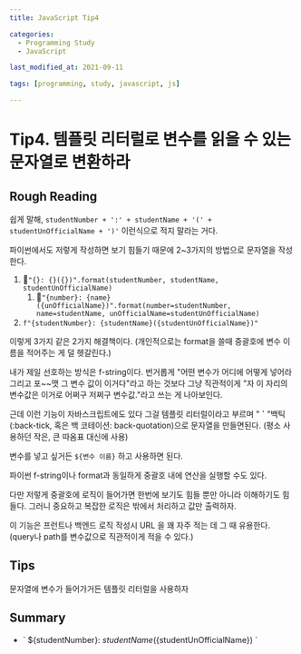 ```yaml
---
title: JavaScript Tip4

categories:
  - Programming Study
  - JavaScript

last_modified_at: 2021-09-11

tags: [programming, study, javascript, js]

---
```


# Tip4. 템플릿 리터럴로 변수를 읽을 수 있는 문자열로 변환하라

## Rough Reading

쉽게 말해, `studentNumber + ':' + studentName + '(' + studentUnOfficialName + ')'` 이런식으로 적지 말라는 거다.

파이썬에서도 저렇게 작성하면 보기 힘들기 때문에 2~3가지의 방법으로 문자열을 작성한다.

1. `"{}: {}({})".format(studentNumber, studentName, studentUnOfficialName)`
   1. `"{number}: {name}({unOfficialName})".format(number=studentNumber, name=studentName, unOfficialName=studentUnOfficialName)`
2. `f"{studentNumber}: {studentName}({studentUnOfficialName})"`

이렇게 3가지 같은 2가지 해결책이다. (개인적으로는 format을 쓸때 중괄호에 변수 이름을 적어주는 게 덜 헷갈린다.)

내가 제일 선호하는 방식은 f-string이다. 번거롭게 "어떤 변수가 어디에 어떻게 넣어라 그리고 포~~맷 그 변수 값이 이거다"라고 하는 것보다 그냥 직관적이게 "자 이 자리의 변수값은 이거로 어쩌구 저쩌구 변수값."라고 쓰는 게 나아보인다.

근데 이런 기능이 자바스크립트에도 있다 그걸 템플릿 리터럴이라고 부르며  " **`** "백틱(:back-tick, 혹은 백 코테이션: back-quotation)으로 문자열을 만들면된다. (평소 사용하던 작은, 큰 따옴표 대신에 사용)

변수를 넣고 싶거든 `${변수 이름}` 하고 사용하면 된다. 

파이썬 f-string이나 format과 동일하게 중괄호 내에 연산을 실행할 수도 있다.

다만 저렇게 중괄호에 로직이 들어가면 한번에 보기도 힘들 뿐만 아니라 이해하기도 힘들다. 그러니 중요하고 복잡한 로직은 밖에서 처리하고 값만 출력하자.

이 기능은 프런트나 백엔드 로직 작성시 URL 을 꽤 자주 적는 데 그 때 유용한다. (query나 path를 변수값으로 직관적이게 적을 수 있다.)

## Tips

문자열에 변수가 들어가거든 템플릿 리터럴을 사용하자

## Summary

* \` ${studentNumber}: ${studentName}(${studentUnOfficialName}) \` 

